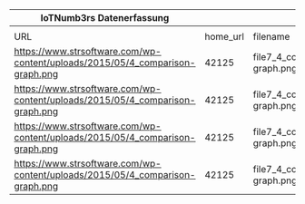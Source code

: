 |IoTNumb3rs Datenerfassung|||||||||||
| ---- | ---- | ---- | ---- | ---- | ---- | ---- | ---- | ---- | ---- | ---- |
||||||||||||
|URL|home_url|filename|device_class|device_count|market_class|market_volume|prognosis_year|publication_year|authorship_class|Dropbox folder|
|https://www.strsoftware.com/wp-content/uploads/2015/05/4_comparison-graph.png|42125|file7_4_comparison-graph.png|Gartner|27000000000|||2020|??|??|Pattoho/20181122-1800|
|https://www.strsoftware.com/wp-content/uploads/2015/05/4_comparison-graph.png|42125|file7_4_comparison-graph.png|Cisco Systems|50000000000|||2020|||Pattoho/20181122-1800|
|https://www.strsoftware.com/wp-content/uploads/2015/05/4_comparison-graph.png|42125|file7_4_comparison-graph.png|Intel device|2E+11|||2020|||Pattoho/20181122-1800|
|https://www.strsoftware.com/wp-content/uploads/2015/05/4_comparison-graph.png|42125|file7_4_comparison-graph.png|IDC|2.1E+11|||2020|||Pattoho/20181122-1800|
